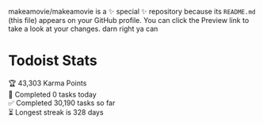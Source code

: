 makeamovie/makeamovie is a ✨ special ✨ repository because its `README.md` (this file) appears on your GitHub profile.
You can click the Preview link to take a look at your changes. darn right ya can

# Todoist Stats

<!-- TODO-IST:START -->
🏆  43,303 Karma Points           
🌸  Completed 0 tasks today           
✅  Completed 30,190 tasks so far           
⏳  Longest streak is 328 days
<!-- TODO-IST:END -->